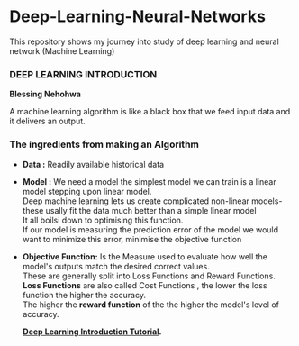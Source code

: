 # Deep-Learning-Neural-Networks
This repository shows my journey into study of deep learning and neural network (Machine Learning)
### DEEP LEARNING INTRODUCTION
**Blessing Nehohwa**

A machine learning algorithm is like a black box that we feed input data and it delivers an output.

### The ingredients from making an Algorithm

- **Data :**
  Readily available historical data
 
- **Model :**
  We need a model the simplest model we can train is a linear model
  stepping upon linear model. <br>Deep machine learning lets us create complicated  non-linear models- these usally fit the data much better than a simple linear model
  <br>It all boilsi down to optimising this function.
  <br>If our model is measuring the prediction error of the model we would want to minimize this error, minimise the objective function
  
- **Objective Function:**
  Is the Measure used to evaluate how well the model's outputs match the desired correct values.
  <br> These are generally split into Loss Functions and Reward Functions.
  <br> **Loss Functions** are also called Cost Functions , the lower the loss function the higher the accuracy.
  <br> The higher the **reward function** of the the higher the model's level of accuracy.
  
 
  
  
  **[Deep Learning Introduction Tutorial](https://github.com/BlessingNehohwa/Deep-Learning-Neural-Networks/blob/main/Deep%20Learning%20Tutorial.ipynb
).**
   
